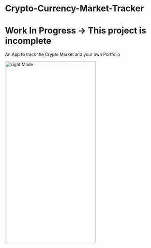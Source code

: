 # Crypto-Currency-Market-Tracker

# Work In Progress -> This project is incomplete

An App to track the Crypto Market and your own Portfolio

<img src="https://user-images.githubusercontent.com/53566395/228421195-601b9fd1-0626-4746-b6da-7ffa700d09b8.png" alt="Light Mode" width="300" height="600" align="left">


